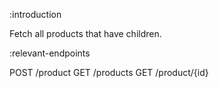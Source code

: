 :introduction

Fetch all products that have children.

:relevant-endpoints

POST /product
GET /products
GET /product/{id}
